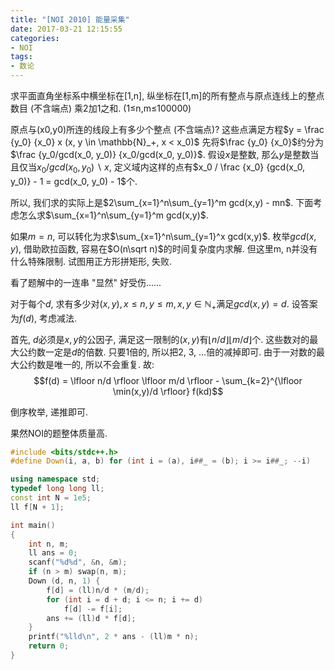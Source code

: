 ```yaml
---
title: "[NOI 2010] 能量采集"
date: 2017-03-21 12:15:55
categories:
- NOI
tags:
- 数论
---
```

求平面直角坐标系中横坐标在[1,n], 纵坐标在[1,m]的所有整点与原点连线上的整点数目 (不含端点) 乘2加1之和. (1&le;n,m&le;100000)
<!--more-->
原点与(x0,y0)所连的线段上有多少个整点 (不含端点)? 这些点满足方程$y = \frac {y_0} {x_0} x (x, y \in \mathbb{N}_+, x < x_0)$ 先将$\frac {y_0} {x_0}$约分为$\frac {y_0/gcd(x_0, y_0)} {x_0/gcd(x_0, y_0)}$. 假设$x$是整数, 那么$y$是整数当且仅当$x_0/gcd(x_0, y_0) \backslash x$, 定义域内这样的点有$x_0 / \frac {x_0} {gcd(x_0, y_0)} - 1 = gcd(x_0, y_0) - 1$个.

所以, 我们求的实际上是$2\sum_{x=1}^n\sum_{y=1}^m gcd(x,y) - mn$. 下面考虑怎么求$\sum_{x=1}^n\sum_{y=1}^m gcd(x,y)$.

如果$m=n$, 可以转化为求$\sum_{x=1}^n\sum_{y=1}^x gcd(x,y)$. 枚举$gcd(x,y)$, 借助欧拉函数, 容易在$O(n\sqrt n)$的时间复杂度内求解. 但这里m, n并没有什么特殊限制. 试图用正方形拼矩形, 失败.

看了题解中的一连串 "显然" 好受伤......

对于每个$d$, 求有多少对$(x,y), x\le n, y \le m, x, y\in \mathbb{N}_+$满足$gcd(x,y)=d$. 设答案为$f(d)$, 考虑减法.

首先, $d$必须是$x, y$的公因子, 满足这一限制的$(x,y)$有$\lfloor n/d \rfloor \lfloor m/d \rfloor$个. 这些数对的最大公约数一定是$d$的倍数. 只要1倍的, 所以把2, 3, ...倍的减掉即可. 由于一对数的最大公约数是唯一的, 所以不会重复. 故:
$$f(d) = \lfloor n/d \rfloor \lfloor m/d \rfloor - \sum_{k=2}^{\lfloor \min(x,y)/d \rfloor} f(kd)$$

倒序枚举, 递推即可.

果然NOI的题整体质量高.

```cpp
#include <bits/stdc++.h>
#define Down(i, a, b) for (int i = (a), i##_ = (b); i >= i##_; --i)

using namespace std;
typedef long long ll;
const int N = 1e5;
ll f[N + 1];

int main()
{
	int n, m;
	ll ans = 0;
	scanf("%d%d", &n, &m);
	if (n > m) swap(n, m);
	Down (d, n, 1) {
		f[d] = (ll)n/d * (m/d);
		for (int i = d + d; i <= n; i += d)
			f[d] -= f[i];
		ans += (ll)d * f[d];
	}
	printf("%lld\n", 2 * ans - (ll)m * n);
	return 0;
}
```
